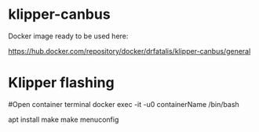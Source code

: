 # klipper-canbus


Docker image ready to be used here:

https://hub.docker.com/repository/docker/drfatalis/klipper-canbus/general


# Klipper flashing

#Open container terminal
docker exec -it -u0 containerName /bin/bash

apt install make
make menuconfig
